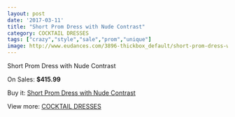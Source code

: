 ```yaml
---
layout: post
date: '2017-03-11'
title: "Short Prom Dress with Nude Contrast"
category: COCKTAIL DRESSES
tags: ["crazy","style","sale","prom","unique"]
image: http://www.eudances.com/3896-thickbox_default/short-prom-dress-with-nude-contrast.jpg
---
```

Short Prom Dress with Nude Contrast

On Sales: **$415.99**
<a href="https://www.eudances.com/en/cocktail-dresses/1300-short-prom-dress-with-nude-contrast.html"><amp-img layout="responsive" width="600" height="600" src="//www.eudances.com/3896-thickbox_default/short-prom-dress-with-nude-contrast.jpg" alt="Short Prom Dress with Nude Contrast 0" /></a>
<a href="https://www.eudances.com/en/cocktail-dresses/1300-short-prom-dress-with-nude-contrast.html"><amp-img layout="responsive" width="600" height="600" src="//www.eudances.com/3899-thickbox_default/short-prom-dress-with-nude-contrast.jpg" alt="Short Prom Dress with Nude Contrast 1" /></a>
<a href="https://www.eudances.com/en/cocktail-dresses/1300-short-prom-dress-with-nude-contrast.html"><amp-img layout="responsive" width="600" height="600" src="//www.eudances.com/3898-thickbox_default/short-prom-dress-with-nude-contrast.jpg" alt="Short Prom Dress with Nude Contrast 2" /></a>
<a href="https://www.eudances.com/en/cocktail-dresses/1300-short-prom-dress-with-nude-contrast.html"><amp-img layout="responsive" width="600" height="600" src="//www.eudances.com/3897-thickbox_default/short-prom-dress-with-nude-contrast.jpg" alt="Short Prom Dress with Nude Contrast 3" /></a>

Buy it: [Short Prom Dress with Nude Contrast](https://www.eudances.com/en/cocktail-dresses/1300-short-prom-dress-with-nude-contrast.html "Short Prom Dress with Nude Contrast")

View more: [COCKTAIL DRESSES](https://www.eudances.com/en/14-cocktail-dresses "COCKTAIL DRESSES")